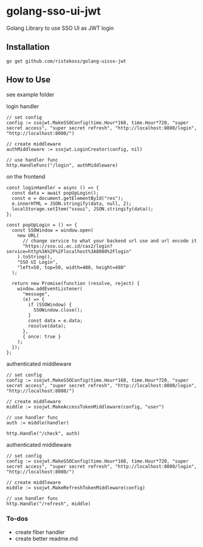 # golang-sso-ui-jwt

Golang Library to use SSO UI as JWT login

## Installation

`go get github.com/ristekoss/golang-uisso-jwt`

## How to Use
see example folder


login handler
```
// set config
config := ssojwt.MakeSSOConfig(time.Hour*168, time.Hour*720, "super secret access", "super secret refresh", "http://localhost:8080/login", "http://localhost:8080/")

// create middleware
authMiddleware := ssojwt.LoginCreator(config, nil)

// use handler func
http.HandleFunc("/login", authMiddleware)
```

on the frontend
```
const loginHandler = async () => {
  const data = await popUpLogin();
  const e = document.getElementById("res");
  e.innerHTML = JSON.stringify(data, null, 2);
  localStorage.setItem("ssoui", JSON.stringify(data));
};

const popUpLogin = () => {
  const SSOWindow = window.open(
    new URL(
      // change service to what your backend url use and url encode it
      "https://sso.ui.ac.id/cas2/login?service=http%3A%2F%2Flocalhost%3A8080%2Flogin"
    ).toString(),
    "SSO UI Login",
    "left=50, top=50, width=480, height=480"
  );

  return new Promise(function (resolve, reject) {
    window.addEventListener(
      "message",
      (e) => {
        if (SSOWindow) {
          SSOWindow.close();
        }
        const data = e.data;
        resolve(data);
      },
      { once: true }
    );
  });
};

```

authenticated middleware
```
// set config
config := ssojwt.MakeSSOConfig(time.Hour*168, time.Hour*720, "super secret access", "super secret refresh", "http://localhost:8080/login", "http://localhost:8080/")

// create middleware
middle := ssojwt.MakeAccessTokenMiddleware(config, "user")

// use handler func
auth := middle(handler)

http.Handle("/check", auth)
```

authenticated middleware
```
// set config
config := ssojwt.MakeSSOConfig(time.Hour*168, time.Hour*720, "super secret access", "super secret refresh", "http://localhost:8080/login", "http://localhost:8080/")

// create middleware
middle := ssojwt.MakeRefreshTokenMiddleware(config)

// use handler func
http.Handle("/refresh", middle)
```
### To-dos

- create fiber handler
- create better readme.md
